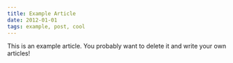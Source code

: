 ```yaml
---
title: Example Article
date: 2012-01-01
tags: example, post, cool
---
```


This is an example article. You probably want to delete it and write your own articles!
